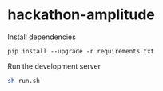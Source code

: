 # hackathon-amplitude

Install dependencies
```
pip install --upgrade -r requirements.txt
```

Run the development server
```bash
sh run.sh
```